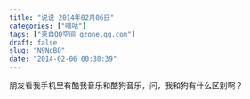 ```yaml
---
title: "说说 2014年02月06日"
categories: ["嘀咕"]
tags: ["来自QQ空间 qzone.qq.com"]
draft: false
slug: "N9NcBO"
date: "2014-02-06 00:30:39"
---
```


朋友看我手机里有酷我音乐和酷狗音乐，问，我和狗有什么区别啊？
